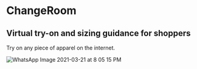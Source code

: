 # ChangeRoom
## Virtual try-on and sizing guidance for shoppers

Try on any piece of apparel on the internet.

![WhatsApp Image 2021-03-21 at 8 05 15 PM](https://user-images.githubusercontent.com/2914233/111988755-e74cd880-8b36-11eb-86fa-1b8aac8022ac.jpeg)
